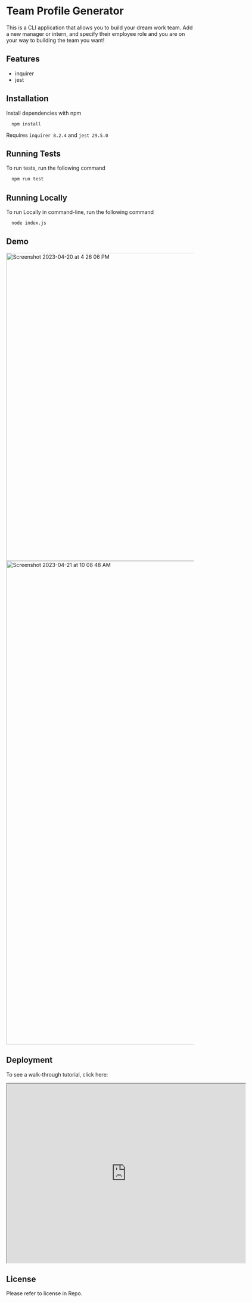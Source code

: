 # Team Profile Generator

This is a CLI application that allows you to build your dream work team. Add a new manager or intern, and specify their employee role and you are on your way to building the team you want!

## Features

- inquirer
- jest

## Installation

Install dependencies with npm

```cmd-line
  npm install
```

Requires `inquirer 8.2.4` and `jest 29.5.0`

## Running Tests

To run tests, run the following command

```bash
  npm run test
```

## Running Locally

To run Locally in command-line, run the following command

```bash
  node index.js
```

## Demo

<img width="825" alt="Screenshot 2023-04-20 at 4 26 06 PM" src="https://user-images.githubusercontent.com/115678318/233481011-58b9dd7e-e68e-4be8-9fc0-a1d7d086a9d1.png">

<img width="1295" alt="Screenshot 2023-04-21 at 10 08 48 AM" src="https://user-images.githubusercontent.com/115678318/233657532-a87dd2fa-7d64-4018-a318-630f3397f8f8.png">


## Deployment

To see a walk-through tutorial, click here:
<iframe src="https://drive.google.com/file/d/1ewiZ0a-tErJZiXukNJslI9WtHbDa1hsl/preview" width="640" height="480"></iframe>

## License

Please refer to license in Repo.
